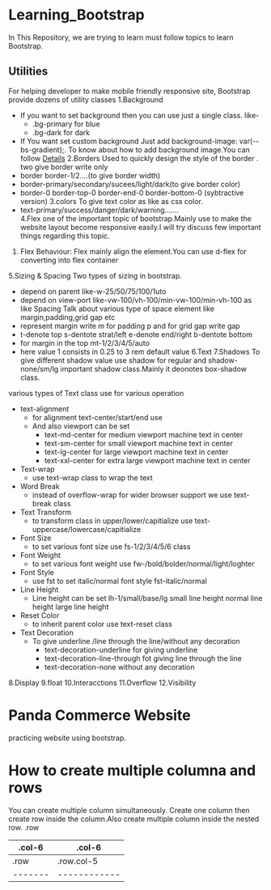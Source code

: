 # Learning_Bootstrap
In This Repository, we are trying to learn must follow topics to learn Bootstrap.
## Utilities
For helping developer to make mobile friendly responsive site,
Bootstrap provide dozens of utility classes
1.Background
- If you want to set background then you can use just a single class.
  like- 
   - .bg-primary for blue
   - .bg-dark for dark
- If You want set custom background Just add background-image: var(--bs-gradient);.
To know about how to add background image.You can follow
[Details](https://stackoverflow.com/questions/2504071/how-do-i-combine-a-background-image-and-css3-gradient-on-the-same-element) 
2.Borders
Used to quickly design the style of the border .
two give border write only 
 - border border-1/2....(to give border width) 
 - border-primary/secondary/sucees/light/dark(to give border color)
 - border-0 border-top-0 border-end-0 border-bottom-0 (sybtractive version)
3.colors
To give text color as like as css color.
 - text-primary/success/danger/dark/warning.......    
4.Flex
one of the important topic of bootstrap.Mainly use to make the website layout become responsive easily.I will try discuss few important things regarding this topic.
  1. Flex Behaviour: Flex mainly align the element.You can use d-flex for converting into flex container

5.Sizing & Spacing
 Two types of sizing in bootstrap.
  - depend on parent like-w-25/50/75/100/1uto
  - depend on view-port like-vw-100/vh-100/min-vw-100/min-vh-100 as like
 Spacing Talk about various type of space element like margin,padding,grid gap etc
  - represent margin write m for padding p and for grid gap write gap
  - t-denote top s-dentote strat/left e-denote end/right b-dentote bottom
  - for margin in the top mt-1/2/3/4/5/auto 
  - here value 1 consists in 0.25 to 3 rem default value
6.Text
7.Shadows
 To give different shadow value use shadow for regular and shadow-none/sm/lg important shadow class.Mainly it deonotes box-shadow class.

 various types of Text  class use for various operation
 - text-alignment
    - for alignment text-center/start/end use
    - And also viewport can be set 
      - text-md-center for medium viewport machine text in center 
      - text-sm-center for small viewport machine text in center
      - text-lg-center for large viewport machine text in center
      - text-xxl-center for extra large viewport machine text in center
- Text-wrap
   - use text-wrap class to wrap the text
- Word Break
   - instead of overflow-wrap for wider browser support we use 
      text-break  class
- Text Transform
   - to transform class in upper/lower/capitialize use
     text-uppercase/lowercase/capitialize
- Font Size 
   - to set various font size use fs-1/2/3/4/5/6 class
- Font Weight 
   - to set various font weight use
     fw-/bold/bolder/normal/light/loghter
- Font Style
   - use fst to set italic/normal font style
     fst-italic/normal
- Line Height
   - Line height can be set lh-1/small/base/lg
    small line height
    normal line height 
    large line height
- Reset Color
  - to inherit parent color use text-reset class
- Text Decoration
  - To give underline /line through the line/without any decoration
    - text-decoration-underline for giving underline
    - text-decoration-line-through fot giving line through the line
    - text-decoration-none without any decoration
    
8.Display
9.float
10.Interacctions
11.Overflow
12.Visibility

# Panda Commerce Website
 practicing website using bootstrap.

 # How to create multiple columna and rows
 You can create multiple column simultaneously.
 Create one column then create row inside the column.Also create multiple column inside the nested row.
 .row

 .col-6 |.col-6
 -------|----------------------
 .row  | .row.col-5 |.row.col-6
-------|------------|----------
